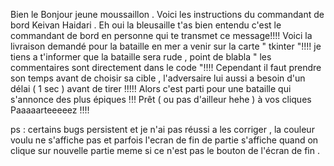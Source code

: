 Bien le Bonjour jeune moussaillon .
Voici les instructions du commandant de bord Keivan Haidari .
Eh oui la bleusaille t'as bien entendu c'est le commandant de bord en personne qui te transmet ce message!!!!
Voici la livraison demandé pour la bataille en mer a venir sur la carte " tkinter "!!!!
je tiens a t'informer que la bataille sera rude , point de blabla " les commentaires sont directement dans le code "!!!!
Cependant il faut prendre son temps avant de choisir sa cible , l'adversaire lui aussi a besoin d'un délai ( 1 sec ) avant de tirer !!!!!
Alors c'est parti pour une bataille qui s'annonce des plus épiques !!!
Prêt ( ou pas d'ailleur hehe ) à vos cliques Paaaaarteeeeez !!!!
                               
ps : certains bugs persistent et je n'ai pas réussi a les corriger , la couleur voulu ne s'affiche pas et parfois l'ecran de fin de partie s'affiche quand on clique sur nouvelle partie meme si ce n'est pas le bouton de l'écran de fin . 
